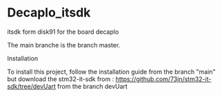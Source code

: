 # Decaplo_itsdk
itsdk form disk91 for the board decaplo

The main branche is the branch master.


Installation

To install this project, follow the installation guide from the branch "main" but download the stm32-it-sdk from : https://github.com/73jn/stm32-it-sdk/tree/devUart from the branch devUart
